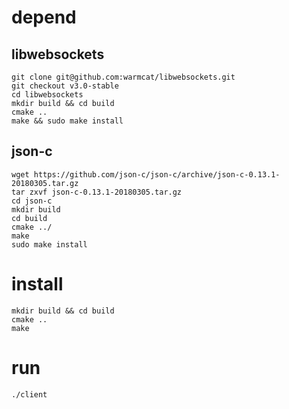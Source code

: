 # depend
## libwebsockets

```
git clone git@github.com:warmcat/libwebsockets.git
git checkout v3.0-stable
cd libwebsockets
mkdir build && cd build
cmake ..
make && sudo make install
```

## json-c

```
wget https://github.com/json-c/json-c/archive/json-c-0.13.1-20180305.tar.gz
tar zxvf json-c-0.13.1-20180305.tar.gz
cd json-c
mkdir build
cd build
cmake ../
make
sudo make install
```

# install

```
mkdir build && cd build
cmake ..
make
```

# run

```
./client
```
